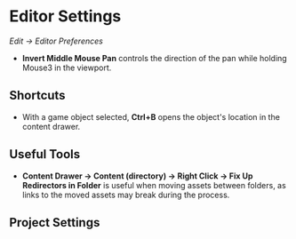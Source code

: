 # Editor Settings

*Edit -> Editor Preferences*

* **Invert Middle Mouse Pan** controls the direction of the pan while holding Mouse3 in the viewport.

## Shortcuts
* With a game object selected, **Ctrl+B** opens the object's location in the content drawer.

## Useful Tools
* **Content Drawer -> Content (directory) -> Right Click -> Fix Up Redirectors in Folder** is useful when moving assets between folders, as links to the moved assets may break during the process.

## Project Settings
